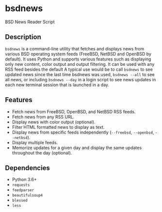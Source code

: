 # bsdnews

BSD News Reader Script

## Description

`bsdnews` is a command-line utility that fetches and displays news from various BSD operating system feeds (FreeBSD, NetBSD and OpenBSD by default). It uses Python and supports various features such as displaying only new content, color output and output filtering. It can be used with any RSS feed besides the default
A typical use would be to call `bsdnews` to see updated news since the last time bsdnews was used, `bsdnews --all` to see all news, or including `bsdnews --day` in a login script to see news updates in each new terminal session that is launched in a day.

## Features

- Fetch news from FreeBSD, OpenBSD, and NetBSD RSS feeds.
- Fetch news from any RSS URL.
- Display news with color output (optional).
- Filter HTML formatted news to display as text.
- Display news from specific feeds independently (`--freebsd`, `--openbsd`, `--netbsd`).
- Display multiple feeds.
- Memorize updates for a given day and display the same updates throughout the day (optional).

## Dependencies

- Python 3.6+
- `requests`
- `feedparser`
- `beautifulsoup4`
- `blessed`
- `less`
